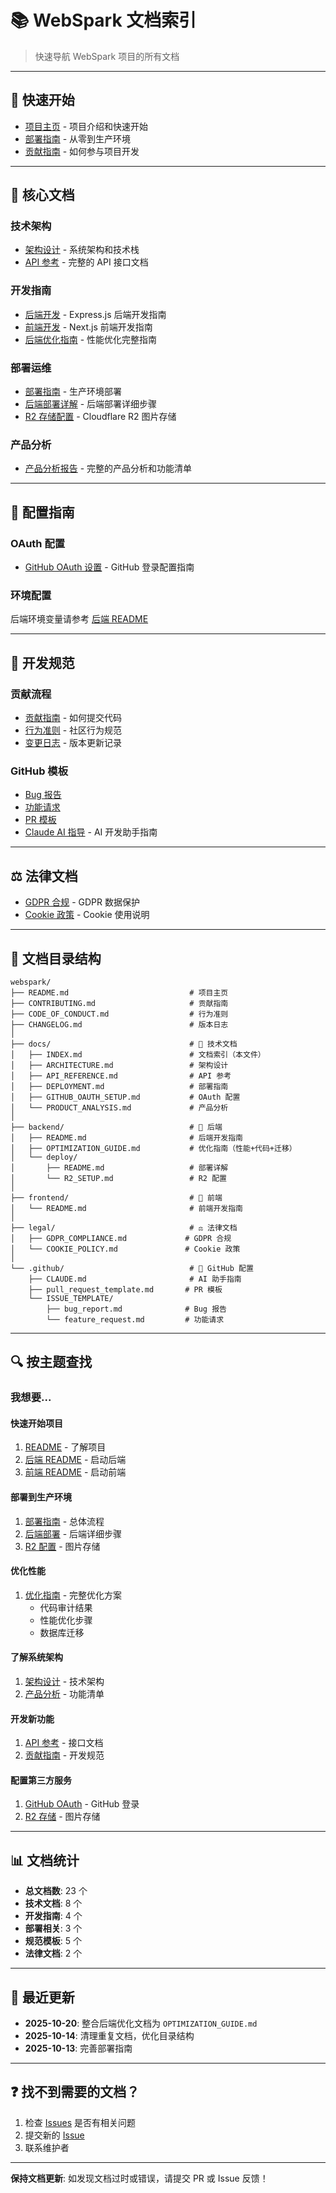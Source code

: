 # 📚 WebSpark 文档索引

> 快速导航 WebSpark 项目的所有文档

---

## 🚀 快速开始

- [项目主页](../README.md) - 项目介绍和快速开始
- [部署指南](./DEPLOYMENT.md) - 从零到生产环境
- [贡献指南](../CONTRIBUTING.md) - 如何参与项目开发

---

## 📖 核心文档

### 技术架构
- [架构设计](./ARCHITECTURE.md) - 系统架构和技术栈
- [API 参考](./API_REFERENCE.md) - 完整的 API 接口文档

### 开发指南
- [后端开发](../backend/README.md) - Express.js 后端开发指南
- [前端开发](../frontend/README.md) - Next.js 前端开发指南
- [后端优化指南](../backend/OPTIMIZATION_GUIDE.md) - 性能优化完整指南

### 部署运维
- [部署指南](./DEPLOYMENT.md) - 生产环境部署
- [后端部署详解](../backend/deploy/README.md) - 后端部署详细步骤
- [R2 存储配置](../backend/deploy/R2_SETUP.md) - Cloudflare R2 图片存储

### 产品分析
- [产品分析报告](./PRODUCT_ANALYSIS.md) - 完整的产品分析和功能清单

---

## 🔧 配置指南

### OAuth 配置
- [GitHub OAuth 设置](./GITHUB_OAUTH_SETUP.md) - GitHub 登录配置指南

### 环境配置
后端环境变量请参考 [后端 README](../backend/README.md#环境变量)

---

## 📝 开发规范

### 贡献流程
- [贡献指南](../CONTRIBUTING.md) - 如何提交代码
- [行为准则](../CODE_OF_CONDUCT.md) - 社区行为规范
- [变更日志](../CHANGELOG.md) - 版本更新记录

### GitHub 模板
- [Bug 报告](../.github/ISSUE_TEMPLATE/bug_report.md)
- [功能请求](../.github/ISSUE_TEMPLATE/feature_request.md)
- [PR 模板](../.github/pull_request_template.md)
- [Claude AI 指导](../.github/CLAUDE.md) - AI 开发助手指南

---

## ⚖️ 法律文档

- [GDPR 合规](../legal/GDPR_COMPLIANCE.md) - GDPR 数据保护
- [Cookie 政策](../legal/COOKIE_POLICY.md) - Cookie 使用说明

---

## 📂 文档目录结构

```
webspark/
├── README.md                           # 项目主页
├── CONTRIBUTING.md                     # 贡献指南
├── CODE_OF_CONDUCT.md                  # 行为准则
├── CHANGELOG.md                        # 版本日志
│
├── docs/                               # 📖 技术文档
│   ├── INDEX.md                        # 文档索引（本文件）
│   ├── ARCHITECTURE.md                 # 架构设计
│   ├── API_REFERENCE.md                # API 参考
│   ├── DEPLOYMENT.md                   # 部署指南
│   ├── GITHUB_OAUTH_SETUP.md           # OAuth 配置
│   └── PRODUCT_ANALYSIS.md             # 产品分析
│
├── backend/                            # 🔧 后端
│   ├── README.md                       # 后端开发指南
│   ├── OPTIMIZATION_GUIDE.md           # 优化指南（性能+代码+迁移）
│   └── deploy/
│       ├── README.md                   # 部署详解
│       └── R2_SETUP.md                 # R2 配置
│
├── frontend/                           # 🎨 前端
│   └── README.md                       # 前端开发指南
│
├── legal/                              # ⚖️ 法律文档
│   ├── GDPR_COMPLIANCE.md             # GDPR 合规
│   └── COOKIE_POLICY.md               # Cookie 政策
│
└── .github/                            # 🤖 GitHub 配置
    ├── CLAUDE.md                       # AI 助手指南
    ├── pull_request_template.md       # PR 模板
    └── ISSUE_TEMPLATE/
        ├── bug_report.md              # Bug 报告
        └── feature_request.md         # 功能请求
```

---

## 🔍 按主题查找

### 我想要...

#### 快速开始项目
1. [README](../README.md) - 了解项目
2. [后端 README](../backend/README.md) - 启动后端
3. [前端 README](../frontend/README.md) - 启动前端

#### 部署到生产环境
1. [部署指南](./DEPLOYMENT.md) - 总体流程
2. [后端部署](../backend/deploy/README.md) - 后端详细步骤
3. [R2 配置](../backend/deploy/R2_SETUP.md) - 图片存储

#### 优化性能
1. [优化指南](../backend/OPTIMIZATION_GUIDE.md) - 完整优化方案
   - 代码审计结果
   - 性能优化步骤
   - 数据库迁移

#### 了解系统架构
1. [架构设计](./ARCHITECTURE.md) - 技术架构
2. [产品分析](./PRODUCT_ANALYSIS.md) - 功能清单

#### 开发新功能
1. [API 参考](./API_REFERENCE.md) - 接口文档
2. [贡献指南](../CONTRIBUTING.md) - 开发规范

#### 配置第三方服务
1. [GitHub OAuth](./GITHUB_OAUTH_SETUP.md) - GitHub 登录
2. [R2 存储](../backend/deploy/R2_SETUP.md) - 图片存储

---

## 📊 文档统计

- **总文档数**: 23 个
- **技术文档**: 8 个
- **开发指南**: 4 个
- **部署相关**: 3 个
- **规范模板**: 5 个
- **法律文档**: 2 个

---

## 🔄 最近更新

- **2025-10-20**: 整合后端优化文档为 `OPTIMIZATION_GUIDE.md`
- **2025-10-14**: 清理重复文档，优化目录结构
- **2025-10-13**: 完善部署指南

---

## ❓ 找不到需要的文档？

1. 检查 [Issues](https://github.com/your-repo/webspark/issues) 是否有相关问题
2. 提交新的 [Issue](https://github.com/your-repo/webspark/issues/new/choose)
3. 联系维护者

---

**保持文档更新**: 如发现文档过时或错误，请提交 PR 或 Issue 反馈！
